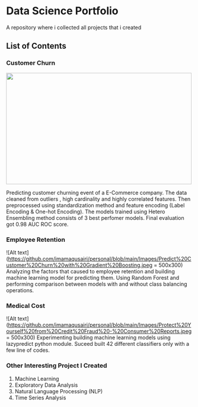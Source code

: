 # Data Science Portfolio
A repository where i collected all projects that i created


## List of Contents
### Customer Churn
<img src="(https://github.com/imamaqusairi/personal/blob/main/Images/Don't%20Pay%20a%20Medical%20Bill%20Until%20You%20Do%20These%205%20Things.jpeg?raw=true" style="width:500px;height:300px;">

Predicting customer churning event of a E-Commerce company. The data cleaned from outliers , high cardinality and highly correlated features.  Then preprocessed using standardization method and feature encoding (Label Encoding & One-hot Encoding). The models trained using Hetero Ensembling method consists of 3 best perfomer models. Final evaluation got 0.98 AUC ROC score. 

### Employee Retention
![Alt text](https://github.com/imamaqusairi/personal/blob/main/Images/Predict%20Customer%20Churn%20with%20Gradient%20Boosting.jpeg = 500x300)
Analyzing the factors that caused to employee retention and building machine learning model for predicting them. Using Random Forest and performing comparison between models with and without class balancing operations. 


### Medical Cost 
![Alt text](https://github.com/imamaqusairi/personal/blob/main/Images/Protect%20Yourself%20from%20Credit%20Fraud%20-%20Consumer%20Reports.jpeg = 500x300)
Experimenting building machine learning models using lazypredict python module. Suceed built 42 different classifiers only with a few line of codes.  

### Other Interesting Project I Created 
1. Machine Learning
2. Exploratory Data Analysis
3. Natural Language Processing (NLP)
4. Time Series Analysis

